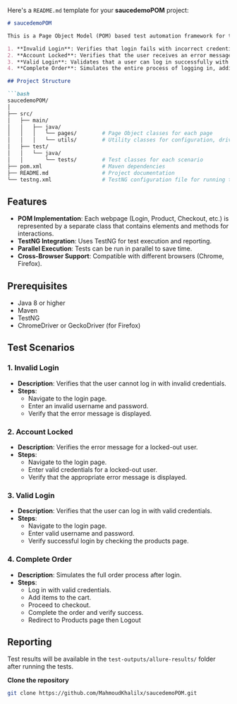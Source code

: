 Here's a `README.md` template for your **saucedemoPOM** project:

```markdown
# saucedemoPOM

This is a Page Object Model (POM) based test automation framework for the **SauceDemo** website, built using Selenium and Java. The framework automates the following test scenarios:

1. **Invalid Login**: Verifies that login fails with incorrect credentials.
2. **Account Locked**: Verifies that the user receives an error message when the account is locked.
3. **Valid Login**: Validates that a user can log in successfully with valid credentials.
4. **Complete Order**: Simulates the entire process of logging in, adding items to the cart, checking out, and completing the order.

## Project Structure

```bash
saucedemoPOM/
│
├── src/
│   ├── main/
│   │   ├── java/
│   │   │   └── pages/        # Page Object classes for each page
│   │   │   └── utils/        # Utility classes for configuration, drivers, etc.
│   ├── test/
│   │   └── java/
│   │       └── tests/        # Test classes for each scenario
├── pom.xml                   # Maven dependencies
├── README.md                 # Project documentation
└── testng.xml                # TestNG configuration file for running tests
```

## Features

- **POM Implementation**: Each webpage (Login, Product, Checkout, etc.) is represented by a separate class that contains elements and methods for interactions.
- **TestNG Integration**: Uses TestNG for test execution and reporting.
- **Parallel Execution**: Tests can be run in parallel to save time.
- **Cross-Browser Support**: Compatible with different browsers (Chrome, Firefox).

## Prerequisites

- Java 8 or higher
- Maven
- TestNG
- ChromeDriver or GeckoDriver (for Firefox)





## Test Scenarios

### 1. Invalid Login
- **Description**: Verifies that the user cannot log in with invalid credentials.
- **Steps**:
  - Navigate to the login page.
  - Enter an invalid username and password.
  - Verify that the error message is displayed.

### 2. Account Locked
- **Description**: Verifies the error message for a locked-out user.
- **Steps**:
  - Navigate to the login page.
  - Enter valid credentials for a locked-out user.
  - Verify that the appropriate error message is displayed.

### 3. Valid Login
- **Description**: Verifies that the user can log in with valid credentials.
- **Steps**:
  - Navigate to the login page.
  - Enter valid username and password.
  - Verify successful login by checking the products page.

### 4. Complete Order
- **Description**: Simulates the full order process after login.
- **Steps**:
  - Log in with valid credentials.
  - Add items to the cart.
  - Proceed to checkout.
  - Complete the order and verify success.
  - Redirect to Products page then Logout

## Reporting

Test results will be available in the `test-outputs/allure-results/` folder after running the tests.






**Clone the repository**
   ```bash
   git clone https://github.com/MahmoudKhalilx/saucedemoPOM.git
   ```
